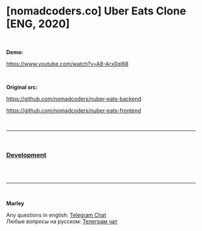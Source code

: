 # [nomadcoders.co] Uber Eats Clone [ENG, 2020]

<br/>

**Demo:**

https://www.youtube.com/watch?v=A8-Arx0ql68

<br/>

**Original src:**

https://github.com/nomadcoders/nuber-eats-backend

https://github.com/nomadcoders/nuber-eats-frontend

<br/>

<hr/>

<br/>

### [Development](./Development.md)

<br/><br/>

---

<br/>

**Marley**

Any questions in english: <a href="https://jsdev.org/chat/">Telegram Chat</a>  
Любые вопросы на русском: <a href="https://jsdev.ru/chat/">Телеграм чат</a>

